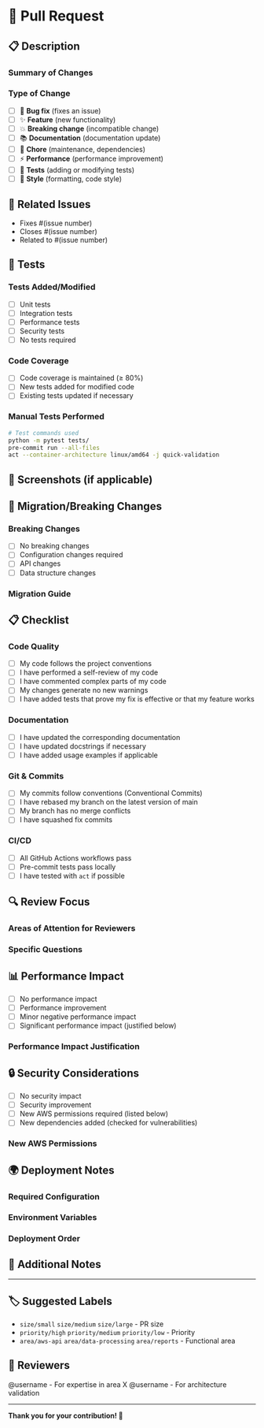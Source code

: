 # 🚀 Pull Request

## 📋 Description

### Summary of Changes
<!-- Briefly describe the modifications made -->

### Type of Change
- [ ] 🐛 **Bug fix** (fixes an issue)
- [ ] ✨ **Feature** (new functionality)
- [ ] 💥 **Breaking change** (incompatible change)
- [ ] 📚 **Documentation** (documentation update)
- [ ] 🔧 **Chore** (maintenance, dependencies)
- [ ] ⚡ **Performance** (performance improvement)
- [ ] 🧪 **Tests** (adding or modifying tests)
- [ ] 🎨 **Style** (formatting, code style)

## 🔗 Related Issues

<!-- Reference related issues -->
- Fixes #(issue number)
- Closes #(issue number)
- Related to #(issue number)

## 🧪 Tests

### Tests Added/Modified
- [ ] Unit tests
- [ ] Integration tests
- [ ] Performance tests
- [ ] Security tests
- [ ] No tests required

### Code Coverage
- [ ] Code coverage is maintained (≥ 80%)
- [ ] New tests added for modified code
- [ ] Existing tests updated if necessary

### Manual Tests Performed
<!-- Describe the manual tests you performed -->

```bash
# Test commands used
python -m pytest tests/
pre-commit run --all-files
act --container-architecture linux/amd64 -j quick-validation
```

## 📸 Screenshots (if applicable)

<!-- Add screenshots for interface changes -->

## 🔄 Migration/Breaking Changes

### Breaking Changes
- [ ] No breaking changes
- [ ] Configuration changes required
- [ ] API changes
- [ ] Data structure changes

### Migration Guide
<!-- If applicable, describe how to migrate from the previous version -->

## 📋 Checklist

### Code Quality
- [ ] My code follows the project conventions
- [ ] I have performed a self-review of my code
- [ ] I have commented complex parts of my code
- [ ] My changes generate no new warnings
- [ ] I have added tests that prove my fix is effective or that my feature works

### Documentation
- [ ] I have updated the corresponding documentation
- [ ] I have updated docstrings if necessary
- [ ] I have added usage examples if applicable

### Git & Commits
- [ ] My commits follow conventions (Conventional Commits)
- [ ] I have rebased my branch on the latest version of main
- [ ] My branch has no merge conflicts
- [ ] I have squashed fix commits

### CI/CD
- [ ] All GitHub Actions workflows pass
- [ ] Pre-commit tests pass locally
- [ ] I have tested with `act` if possible

## 🔍 Review Focus

### Areas of Attention for Reviewers
<!-- Indicate parts of the code that require special attention -->

### Specific Questions
<!-- Ask specific questions to reviewers -->

## 📊 Performance Impact

- [ ] No performance impact
- [ ] Performance improvement
- [ ] Minor negative performance impact
- [ ] Significant performance impact (justified below)

### Performance Impact Justification
<!-- If applicable, explain why the performance impact is acceptable -->

## 🔒 Security Considerations

- [ ] No security impact
- [ ] Security improvement
- [ ] New AWS permissions required (listed below)
- [ ] New dependencies added (checked for vulnerabilities)

### New AWS Permissions
<!-- List the new permissions required -->

## 🌍 Deployment Notes

### Required Configuration
<!-- Describe necessary configuration changes -->

### Environment Variables
<!-- List new environment variables -->

### Deployment Order
<!-- If applicable, describe the required deployment order -->

## 📝 Additional Notes

<!-- Any additional information useful for reviewers -->

---

## 🏷️ Suggested Labels

<!-- Labels will be automatically added by workflows -->
- `size/small` `size/medium` `size/large` - PR size
- `priority/high` `priority/medium` `priority/low` - Priority
- `area/aws-api` `area/data-processing` `area/reports` - Functional area

## 🤝 Reviewers

<!-- Mention specific reviewers if necessary -->
@username - For expertise in area X
@username - For architecture validation

---

**Thank you for your contribution! 🎉**
